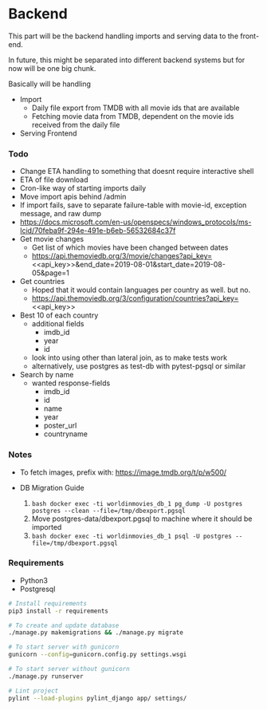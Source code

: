 # Backend

This part will be the backend handling imports and serving data to the front-end.

In future, this might be separated into different backend systems but for now will be one big chunk.


Basically will be handling
* Import
  - Daily file export from TMDB with all movie ids that are available
  - Fetching movie data from TMDB, dependent on the movie ids received from the daily file
* Serving Frontend

### Todo

* Change ETA handling to something that doesnt require interactive shell
* ETA of file download
* Cron-like way of starting imports daily
* Move import apis behind /admin
* If import fails, save to separate failure-table with movie-id, exception message, and raw dump
* https://docs.microsoft.com/en-us/openspecs/windows_protocols/ms-lcid/70feba9f-294e-491e-b6eb-56532684c37f
* Get movie changes
    - Get list of which movies have been changed between dates
    - https://api.themoviedb.org/3/movie/changes?api_key=<<api_key>>&end_date=2019-08-01&start_date=2019-08-05&page=1
* Get countries
    - Hoped that it would contain languages per country as well. but no.
    - https://api.themoviedb.org/3/configuration/countries?api_key=<<api_key>>
* Best 10 of each country
	- additional fields
		- imdb_id
		- year
		- id
	- look into using other than lateral join, as to make tests work
	- alternatively, use postgres as test-db with pytest-pgsql or similar
* Search by name
	- wanted response-fields
		- imdb_id
		- id
		- name
		- year
		- poster_url
		- countryname


### Notes
* To fetch images, prefix with: https://image.tmdb.org/t/p/w500/

* DB Migration Guide
  1. ```bash docker exec -ti worldinmovies_db_1 pg_dump -U postgres postgres --clean --file=/tmp/dbexport.pgsql ```
  2. Move postgres-data/dbexport.pgsql to machine where it should be imported
  3. ```bash docker exec -ti worldinmovies_db_1 psql -U postgres --file=/tmp/dbexport.pgsql ```



### Requirements

* Python3
* Postgresql


```bash
# Install requirements
pip3 install -r requirements

# To create and update database
./manage.py makemigrations && ./manage.py migrate

# To start server with gunicorn
gunicorn --config=gunicorn.config.py settings.wsgi

# To start server without gunicorn
./manage.py runserver

# Lint project
pylint --load-plugins pylint_django app/ settings/

```